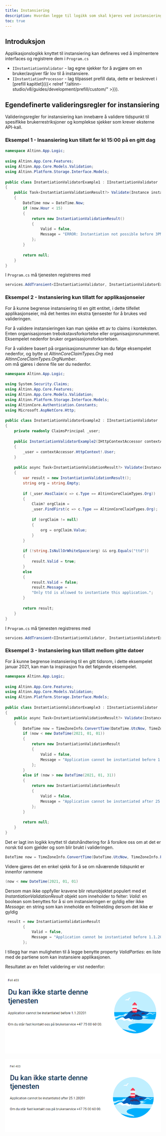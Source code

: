 ```yaml
---
title: Instansiering
description: Hvordan legge til logikk som skal kjøres ved instansiering?
toc: true
---
```


## Introduksjon

Applikasjonslogikk knyttet til instansiering kan defineres ved å implmentere interfaces og registrere dem i `Program.cs`

 - `IInstantiationValidator` - lag egne sjekker for å avgjøre om en bruker/avgiver får lov til å instansiere.
 - `IInstantiationProcessor` - lag tilpasset prefill data, dette er beskrevet i [prefill kapitlet]({{< relref "/altinn-studio/v8/guides/development/prefill/custom/" >}}).

## Egendefinerte valideringsregler for instansiering
Valideringsregler for instansiering kan innebære å validere tidspunkt til spesifikke brukerrestriksjoner og komplekse sjekker som krever eksterne API-kall.


### Eksempel 1 - Insansiering kun tillatt før kl 15:00 på en gitt dag

```C# {hl_lines=[12]}
namespace Altinn.App.Logic;

using Altinn.App.Core.Features;
using Altinn.App.Core.Models.Validation;
using Altinn.Platform.Storage.Interface.Models;

public class InstantiationValidatorExample1 : IInstantiationValidator
{
    public Task<InstantiationValidationResult?> Validate(Instance instance)
    {
        DateTime now = DateTime.Now;
        if (now.Hour < 15)
        {
            return new InstantiationValidationResult()
            {
                Valid = false,
                Message = "ERROR: Instantiation not possible before 3PM."
            };
        }

        return null;
    }
}
```
I `Program.cs` må tjenesten registreres med
```C#
services.AddTransient<IInstantiationValidator, InstantiationValidatorExample1>()
```

### Eksempel 2 - Instansiering kun tillatt for applikasjonseier
For å kunne begrense instansiering til en gitt entitet, i dette tilfellet applikasjonseier,
må det hentes inn ekstra tjensester for å brukes ved valideringen.

For å validere instansieringen kan man sjekke ett av to claims i konteksten.
Enten organisasjonsen trebokstavsforkortelse eller organisasjonsnummeret.
Eksempelet nedenfor bruker organisasjonsforkortelsen. 

For å validere basert på organisasjonsnummer kan du følge eksempelet nedenfor,
og bytte ut *AltinnCoreClaimTypes&#46;Org* med *AltinnCoreClaimTypes.OrgNumber*.  
om må gjøres i denne file ser du nedenfor.


```C#
namespace Altinn.App.Logic;

using System.Security.Claims;
using Altinn.App.Core.Features;
using Altinn.App.Core.Models.Validation;
using Altinn.Platform.Storage.Interface.Models;
using AltinnCore.Authentication.Constants;
using Microsoft.AspNetCore.Http;

public class InstantiationValidatorExample2 : IInstantiationValidator
{
    private readonly ClaimsPrincipal _user;

    public InstantiationValidatorExample2(IHttpContextAccessor contextAccessor)
    {
        _user = contextAccessor.HttpContext!.User;
    }

    public async Task<InstantiationValidationResult?> Validate(Instance instance)
    {
        var result = new InstantiationValidationResult();
        string org = string.Empty;

        if (_user.HasClaim(c => c.Type == AltinnCoreClaimTypes.Org))
        {
            Claim? orgClaim =
            _user.FindFirst(c => c.Type == AltinnCoreClaimTypes.Org);

            if (orgClaim != null)
            {
                org = orgClaim.Value;
            }
        }

        if (!string.IsNullOrWhiteSpace(org) && org.Equals("ttd"))
        {
            result.Valid = true;
        }
        else
        {
            result.Valid = false;
            result.Message =
            "Only ttd is allowed to instantiate this application.";
        }

        return result;
    }
}
```

I `Program.cs` må tjenesten registreres med
```C#
services.AddTransient<IInstantiationValidator, InstantiationValidatorExample2>()
```

### Eksempel 3 - Instansiering kun tillatt mellom gitte datoer

For å kunne begrense instansiering til en gitt tidsrom, i dette eksempelet januar 2021, kan man ta inspirasjon fra det følgende eksempelet.

```cs
namespace Altinn.App.Logic;

using Altinn.App.Core.Features;
using Altinn.App.Core.Models.Validation;
using Altinn.Platform.Storage.Interface.Models;

public class InstantiationValidatorExample3 : IInstantiationValidator
{
    public async Task<InstantiationValidationResult?> Validate(Instance instance)
    {
        DateTime now = TimeZoneInfo.ConvertTime(DateTime.UtcNow, TimeZoneInfo.FindSystemTimeZoneById("Central European Standard Time"));
        if (now < new DateTime(2021, 01, 01))
        {
            return new InstantiationValidationResult
            {
                Valid = false,
                Message = "Application cannot be instantiated before 1.1.2021"
            };
        }
        else if (now > new DateTime(2021, 01, 31))
        {
            return new InstantiationValidationResult
            {
                Valid = false,
                Message = "Application cannot be instantiated after 25.1.2021"
            };
        }

        return null;
    }
}
```

Det er lagt inn logikk knyttet til datohåndtering for å forsikre oss om at det er norsk tid som gjelder
og som blir brukt i valideringen. 

```cs
DateTime now = TimeZoneInfo.ConvertTime(DateTime.UtcNow, TimeZoneInfo.FindSystemTimeZoneById("Central European Standard Time"));
```

Videre gjøres det en enkel sjekk for å se om nåværende tidspunkt er innenfor rammene

```cs
(now < new DateTime(2021, 01, 01)
```

Dersom man ikke oppfyller kravene blir returobjektet populert med et _InstantiationValidationResult_ objekt som inneholder to felter: 
_Valid_: en boolean som benyttes for å si om instansieringen er gyldig eller ikke
_Message_: en string som kan inneholde en feilmelding dersom det ikke er gyldig


```cs
 result = new InstantiationValidationResult
        {
            Valid = false,
            Message = "Application cannot be instantiated before 1.1.2021"
        };
```

I tillegg har man muligheten til å legge benytte property 
_ValidParties_: en liste med de partiene som kan instansiere applikasjonen.

Resultatet av en feilet validering er vist nedenfor: 

![Instansiering før tillatt dato](instantiation-validation-before-date.png "Instansiering før tillatt dato")

![Instansiering etter tillatt dato](instantiation-validation-after-date.png "Instansiering etter tillatt dato")





